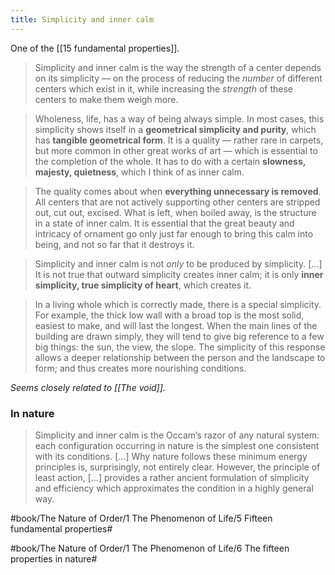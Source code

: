 ```yaml
---
title: Simplicity and inner calm
---
```


One of the [[15 fundamental properties]].

> Simplicity and inner calm is the way the strength of a center depends on its simplicity — on the process of reducing the *number* of different centers which exist in it, while increasing the *strength* of these centers to make them weigh more.

> Wholeness, life, has a way of being always simple. In most cases, this simplicity shows itself in a **geometrical simplicity and purity**, which has **tangible geometrical form**.
> It is a quality — rather rare in carpets, but more common in other great works of art — which is essential to the completion of the whole. It has to do with a certain **slowness, majesty, quietness**, which I think of as inner calm.

> The quality comes about when **everything unnecessary is removed**. All centers that are not actively supporting other centers are stripped out, cut out, excised. What is left, when boiled away, is the structure in a state of inner calm. It is essential that the great beauty and intricacy of ornament go only just far enough to bring this calm into being, and not so far that it destroys it.

> Simplicity and inner calm is not *only* to be produced by simplicity. […] It is not true that outward simplicity creates inner calm; it is only **inner simplicity, true simplicity of heart**, which creates it.

> In a living whole which is correctly made, there is a special simplicity. For example, the thick low wall with a broad top is the most solid, easiest to make, and will last the longest. When the main lines of the building are drawn simply, they will tend to give big reference to a few big things: the sun, the view, the slope. The simplicity of this response allows a deeper relationship between the person and the landscape to form; and thus creates more nourishing conditions.

*Seems closely related to [[The void]].*

### In nature
> Simplicity and inner calm is the Occam’s razor of any natural system: each configuration occurring in nature is the simplest one consistent with its conditions.
> […]
> Why nature follows these minimum energy principles is, surprisingly, not entirely clear. However, the principle of least action, […] provides a rather ancient formulation of simplicity and efficiency which approximates the condition in a highly general way.


#book/The Nature of Order/1 The Phenomenon of Life/5 Fifteen fundamental properties#

#book/The Nature of Order/1 The Phenomenon of Life/6 The fifteen properties in nature#